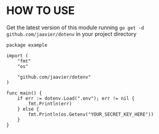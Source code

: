 # HOW TO USE
Get the latest version of this module running `go get -d github.com/jaavier/dotenv` in your project directory

```golang
package example

import (
	"fmt"
	"os"

	"github.com/jaavier/dotenv"
)

func main() {
	if err := dotenv.Load(".env"); err != nil {
		fmt.Println(err)
	} else {
		fmt.Println(os.Getenv("YOUR_SECRET_KEY_HERE"))
	}
}
```
